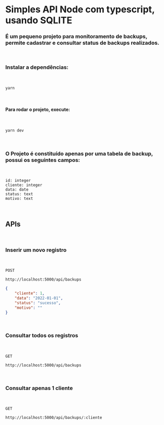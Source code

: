# Simples API Node com typescript, usando SQLITE

### É um pequeno projeto para monitoramento de backups, permite cadastrar e consultar status de backups realizados.

&nbsp;

### Instalar a dependências:

&nbsp;

```bash
yarn
```
&nbsp;

#### Para rodar o projeto, execute:

&nbsp;

```bash
yarn dev
```

&nbsp;

### O Projeto é constituído apenas por uma tabela de backup, possui os seguintes campos:

&nbsp;

```
id: integer
cliente: integer
data: date
status: text
motivo: text
```

&nbsp;

## APIs

&nbsp;

### Inserir um novo registro

&nbsp;

```
POST 

http://localhost:5000/api/backups
```


```json
{
    "cliente": 1,
    "data": "2022-01-01",
    "status": "sucesso",
    "motivo": ""
}
```

&nbsp;

### Consultar todos os registros

&nbsp;

```
GET 

http://localhost:5000/api/backups
```

&nbsp;

### Consultar apenas 1 cliente

&nbsp;

```
GET 

http://localhost:5000/api/backups/:cliente
```

